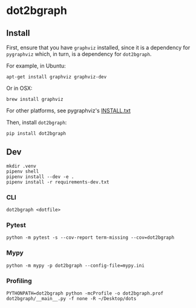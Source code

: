 # dot2bgraph

## Install

First, ensure that you have `graphviz` installed, since it is a dependency for `pygraphviz` which, in turn, is a dependency for `dot2bgraph`.

For example, in Ubuntu:

```
apt-get install graphviz graphviz-dev
```

Or in OSX:

```
brew install graphviz
```

For other platforms, see pygraphviz's [INSTALL.txt](https://github.com/pygraphviz/pygraphviz/blob/main/INSTALL.txt)

Then, install `dot2bgraph`:

```
pip install dot2bgraph
```

## Dev

```
mkdir .venv
pipenv shell
pipenv install --dev -e .
pipenv install -r requirements-dev.txt
```

### CLI

```
dot2bgraph <dotfile>
```

### Pytest

```
python -m pytest -s --cov-report term-missing --cov=dot2bgraph
```

### Mypy

```
python -m mypy -p dot2bgraph --config-file=mypy.ini
```

### Profiling

```
PYTHONPATH=dot2bgraph python -mcProfile -o dot2bgraph.prof dot2bgraph/__main__.py -f none -R ~/Desktop/dots
```
